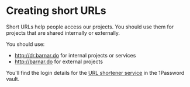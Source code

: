 # Creating short URLs

Short URLs help people access our projects. You should use them for projects that are shared internally or externally.

You should use:

* http://dr.barnar.do for internal projects or services
* http://barnar.do for external projects

You'll find the login details for the [URL shortener service](http://app.rebrandly.com/) in the 1Password vault.
